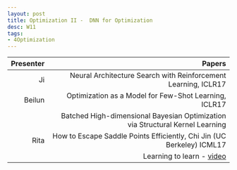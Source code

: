 ```yaml
---
layout: post
title: Optimization II -  DNN for Optimization
desc: W11
tags:
- 4Optimization
---
```




| Presenter | Papers |
| -----: | ----------: |
| Ji | Neural Architecture Search with Reinforcement Learning, ICLR17 |
| Beilun |   Optimization as a Model for Few-Shot Learning, ICLR17 |
|  | Batched High-dimensional Bayesian Optimization via Structural Kernel Learning |
| Rita | How to Escape Saddle Points Efficiently, Chi Jin (UC Berkeley)  ICML17 |
| | Learning to learn -  [video](http://videolectures.net/deeplearning2017_de_freitas_learning_to_learn/)|
